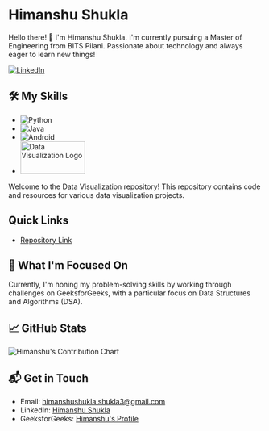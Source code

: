 # Himanshu Shukla

Hello there! 🚀 I'm Himanshu Shukla. I'm currently pursuing a Master of Engineering from BITS Pilani. Passionate about technology and always eager to learn new things!

[![LinkedIn](https://img.shields.io/badge/LinkedIn-0077B5?style=for-the-badge&logo=linkedin&logoColor=white)](https://www.linkedin.com/in/himanshu-shukla-94505615a/)

## 🛠️ My Skills

- ![Python](https://img.shields.io/badge/Python-3776AB?style=for-the-badge&logo=python&logoColor=white)
- ![Java](https://img.shields.io/badge/Java-ED8B00?style=for-the-badge&logo=java&logoColor=white)
- ![Android](https://img.shields.io/badge/Android-3DDC84?style=for-the-badge&logo=android&logoColor=white)
- <img src="https://raw.githubusercontent.com/himanshushukla12/my-repository-customization-files/main/DALL%C2%B7E%202023-11-15%2020.53.45%20-%20A%20modern%20logo%20for%20a%20data%20visualization%20company%20with%20the%20words%20'Data%20Visualization'%20written%20on%20it.%20The%20design%20should%20be%20sleek%20and%20professional%2C%20featuri.png" alt="Data Visualization Logo" width="128" height="64">

Welcome to the Data Visualization repository! This repository contains code and resources for various data visualization projects.

## Quick Links

- [Repository Link](https://github.com/himanshushukla12/Data_Visualization.git)

## 📘 What I'm Focused On

Currently, I'm honing my problem-solving skills by working through challenges on GeeksforGeeks, with a particular focus on Data Structures and Algorithms (DSA).

## 📈 GitHub Stats

![Himanshu's Contribution Chart](https://ghchart.rshah.org/himanshushukla12)

## 📬 Get in Touch

- Email: [himanshushukla.shukla3@gmail.com](mailto:himanshushukla.shukla3@gmail.com)
- LinkedIn: [Himanshu Shukla](https://www.linkedin.com/in/himanshu-shukla-94505615a/)
- GeeksforGeeks: [Himanshu's Profile](https://auth.geeksforgeeks.org/user/himanshushukla9)
